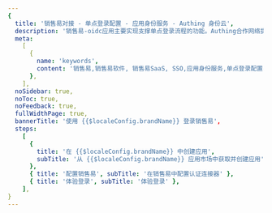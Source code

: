 ```yaml
---
{
  title: '销售易对接 - 单点登录配置 - 应用身份服务 - Authing 身份云',
  description: '销售易-oidc应用主要实现支撑单点登录流程的功能。Authing合作网络提供 销售易对接，单点登录，SSO，实现应用的快捷登录、免密登录，提升员工办公体验、增强用户体验，增强企业数字化服务水平。',
  meta:
    [
      {
        name: 'keywords',
        content: '销售易,销售易软件, 销售易SaaS, SSO,应用身份服务,单点登录配置,Authing身份云',
      },
    ],
  noSidebar: true,
  noToc: true,
  noFeedback: true,
  fullWidthPage: true,
  bannerTitle: '使用 {{$localeConfig.brandName}} 登录销售易',
  steps:
    [
      {
        title: '在 {{$localeConfig.brandName}} 中创建应用',
        subTitle: '从 {{$localeConfig.brandName}} 应用市场中获取并创建应用',
      },
      { title: '配置销售易', subTitle: '在销售易中配置认证连接器' },
      { title: '体验登录', subTitle: '体验登录' },
    ],
}
---
```


<IntegrationDetail/>
